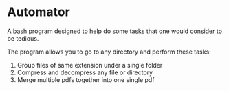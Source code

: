 # Automator
A bash program designed to help do some tasks that one would consider to be tedious.

The program allows you to go to any directory and perform these tasks:

1) Group files of same extension under a single folder
2) Compress and decompress any file or directory
3) Merge multiple pdfs together into one single pdf
